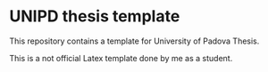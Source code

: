 # UNIPD thesis template
This repository contains a template for University of Padova Thesis.

This is a not official Latex template done by me as a student.

